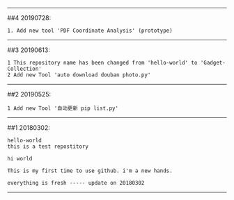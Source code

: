 ------------------------------------------------------------------------------------------------------------------------------------------
##4 20190728:

    1. Add new tool 'PDF Coordinate Analysis' (prototype)
    
    
------------------------------------------------------------------------------------------------------------------------------------------
##3 20190613:

    1 This repository name has been changed from 'hello-world' to 'Gadget-Collection'    
    2 Add new Tool 'auto download douban photo.py'
    
------------------------------------------------------------------------------------------------------------------------------------------

##2 20190525:

    1 Add new Tool '自动更新 pip list.py'

------------------------------------------------------------------------------------------------------------------------------------------

##1 20180302:
    
    hello-world
    this is a test repostitory

    hi world

    This is my first time to use github. i'm a new hands. 

    everything is fresh ----- update on 20180302
------------------------------------------------------------------------------------------------------------------------------------------
